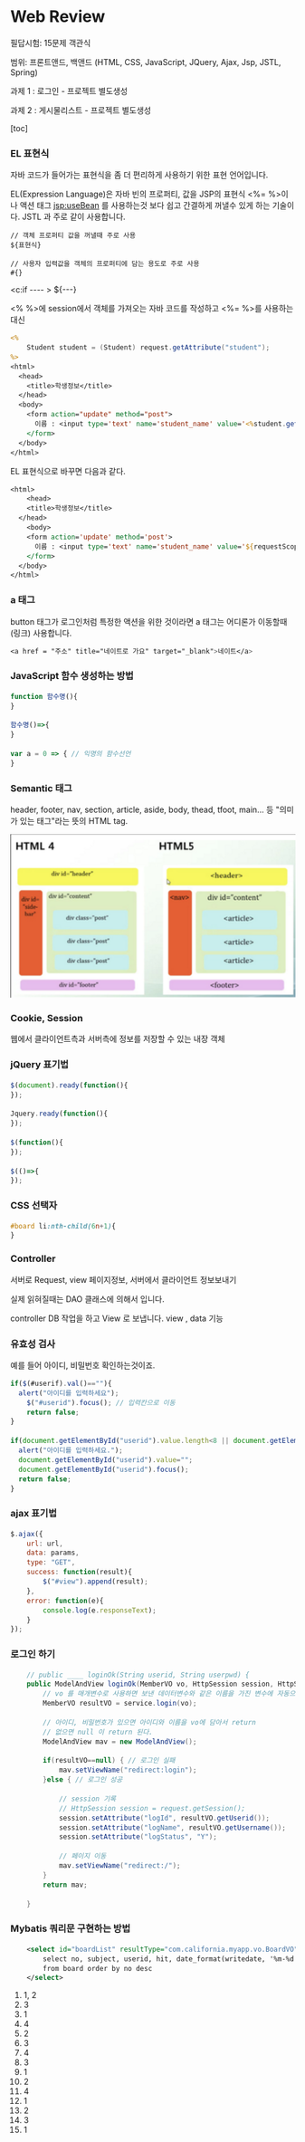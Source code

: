 # Web Review



필답시험: 15문제 객관식

범위: 프론트앤드, 백앤드 (HTML, CSS, JavaScript, JQuery, Ajax, Jsp, JSTL, Spring)

과제 1 : 로그인 - 프로젝트 별도생성

과제 2 : 게시물리스트 - 프로젝트 별도생성

[toc]

### EL 표현식 

자바 코드가 들어가는 표현식을 좀 더 편리하게 사용하기 위한 표현 언어입니다.

EL(Expression Language)은 자바 빈의 프로퍼티, 값을 JSP의 표현식 <%= %>이나 액션 태그 <jsp:useBean> 를 사용하는것 보다 쉽고 간결하게 꺼낼수 있게 하는 기술이다. JSTL 과 주로 같이 사용합니다.

```
// 객체 프로퍼티 값을 꺼낼때 주로 사용
${표현식}

// 사용자 입력값을 객체의 프로퍼티에 담는 용도로 주로 사용
#{}
```

<c:if ---- > ${---}



<% %>에 session에서 객체를 가져오는 자바 코드를 작성하고 <%= %>를 사용하는 대신

```jsp
<%
	Student student = (Student) request.getAttribute("student");
%>
<html>
  <head>
    <title>학생정보</title>
  </head>
  <body>
    <form action="update" method="post">
      이름 : <input type='text' name='student_name' value='<%student.getStudentName()%>'
    </form>
  </body>
</html>
```

EL 표현식으로 바꾸면 다음과 같다.

```jsp
<html>
	<head>
  	<title>학생정보</title> 
  </head>
	<body>
    <form action='update' method='post'>
      이름 : <input type='text' name='student_name' value='${requestScope.student.studentName}'
    </form>
  </body>  
</html>
```





### a 태그

button 태그가 로그인처럼 특정한 액션을 위한 것이라면 a 태그는 어디론가 이동할때 (링크) 사용합니다.

```css
<a href = "주소" title="네이트로 가요" target="_blank">네이트</a>
```



### JavaScript 함수 생성하는 방법

```javascript
function 함수명(){
}

함수명()=>{
}

var a = 0 => { // 익명의 함수선언
}
```



### Semantic 태그

header, footer, nav, section, article, aside, body, thead, tfoot, main... 등 "의미가 있는 태그"라는 뜻의 HTML tag.

![image-20220809143707067](web_review.assets/image-20220809143707067.png)



### Cookie, Session

웹에서 클라이언트측과 서버측에 정보를 저장할 수 있는 내장 객체



### jQuery 표기법

```javascript
$(document).ready(function(){
});

Jquery.ready(function(){
});

$(function(){
});

$(()=>{  
});
```



### CSS 선택자

```css
#board li:nth-child(6n+1){
}
```



### Controller

서버로 Request, view 페이지정보, 서버에서 클라이언트 정보보내기

실제 읽혀질때는 DAO 클래스에 의해서 입니다.

controller DB 작업을 하고 View 로 보냅니다. view , data 기능



### 유효성 검사

예를 들어 아이디, 비밀번호 확인하는것이죠. 

```javascript
if($(#userif).val()==""){
  alert("아이디를 입력하세요");
	$("#userid").focus(); // 입력칸으로 이동
	return false;
}

if(document.getElementById("userid").value.length<8 || document.getElementById("userid").value.length<12){
  alert("아이디를 입력하세요.");
  document.getElementById("userid").value="";
  document.getElementById("userid").focus();
  return false;
}
```



### ajax 표기법

```javascript
$.ajax({
	url: url,
	data: params,
	type: "GET",
	success: function(result){
		$("#view").append(result);
	},
	error: function(e){
		console.log(e.responseText);
	}
});
```



### 로그인 하기

```java
	// public ____ loginOk(String userid, String userpwd) {
	public ModelAndView loginOk(MemberVO vo, HttpSession session, HttpServletRequest request) { 
		// vo 를 매개변수로 사용하면 보낸 데이터변수와 같은 이름을 가진 변수에 자동으로 request 해준다.
		MemberVO resultVO = service.login(vo);
		
		// 아이디, 비밀번호가 있으면 아이디와 이름을 vo에 담아서 return
		// 없으면 null 이 return 된다.
		ModelAndView mav = new ModelAndView();
		
		if(resultVO==null) { // 로그인 실패
			mav.setViewName("redirect:login");
		}else { // 로그인 성공
			
			// session 기록
			// HttpSession session = request.getSession();
			session.setAttribute("logId", resultVO.getUserid());
			session.setAttribute("logName", resultVO.getUsername());
			session.setAttribute("logStatus", "Y");
			
			// 페이지 이동
			mav.setViewName("redirect:/");
		}
		return mav;
		
	}
```



### Mybatis 쿼리문 구현하는 방법

```xml
	<select id="boardList" resultType="com.california.myapp.vo.BoardVO">
		select no, subject, userid, hit, date_format(writedate, '%m-%d %H:%i') writedate 
		from board order by no desc
	</select>
```





1. 1, 2
2. 3
3. 1
4. 4
5. 2
6. 3
7. 4
8. 3
9. 1
10. 2
11. 4
12. 1
13. 2
14. 3
15. 1
